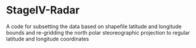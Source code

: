 # StageIV-Radar
A code for subsetting the data based on shapefile latitude and longitude bounds and re-gridding the north polar steoreographic projection to regular latitude and longitude coordinates
